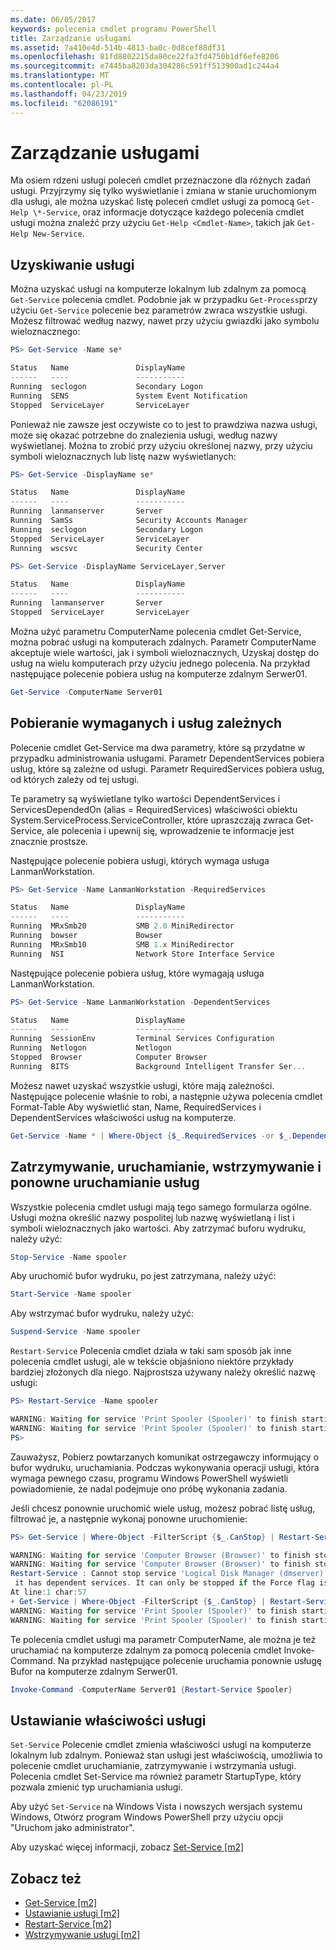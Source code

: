 ```yaml
---
ms.date: 06/05/2017
keywords: polecenia cmdlet programu PowerShell
title: Zarządzanie usługami
ms.assetid: 7a410e4d-514b-4813-ba0c-0d8cef88df31
ms.openlocfilehash: 81fd8802215da80ce22fa3fd4750b1df6efe8206
ms.sourcegitcommit: e7445ba8203da304286c591ff513900ad1c244a4
ms.translationtype: MT
ms.contentlocale: pl-PL
ms.lasthandoff: 04/23/2019
ms.locfileid: "62086191"
---
```

# <a name="managing-services"></a>Zarządzanie usługami

Ma osiem rdzeni usługi poleceń cmdlet przeznaczone dla różnych zadań usługi. Przyjrzymy się tylko wyświetlanie i zmiana w stanie uruchomionym dla usługi, ale można uzyskać listę poleceń cmdlet usługi za pomocą `Get-Help \*-Service`, oraz informacje dotyczące każdego polecenia cmdlet usługi można znaleźć przy użyciu `Get-Help <Cmdlet-Name>`, takich jak `Get-Help New-Service`.

## <a name="getting-services"></a>Uzyskiwanie usługi

Można uzyskać usługi na komputerze lokalnym lub zdalnym za pomocą `Get-Service` polecenia cmdlet. Podobnie jak w przypadku `Get-Process`przy użyciu `Get-Service` polecenie bez parametrów zwraca wszystkie usługi. Możesz filtrować według nazwy, nawet przy użyciu gwiazdki jako symbolu wieloznacznego:

```powershell
PS> Get-Service -Name se*

Status   Name               DisplayName
------   ----               -----------
Running  seclogon           Secondary Logon
Running  SENS               System Event Notification
Stopped  ServiceLayer       ServiceLayer
```

Ponieważ nie zawsze jest oczywiste co to jest to prawdziwa nazwa usługi, może się okazać potrzebne do znalezienia usługi, według nazwy wyświetlanej. Można to zrobić przy użyciu określonej nazwy, przy użyciu symboli wieloznacznych lub listę nazw wyświetlanych:

```powershell
PS> Get-Service -DisplayName se*

Status   Name               DisplayName
------   ----               -----------
Running  lanmanserver       Server
Running  SamSs              Security Accounts Manager
Running  seclogon           Secondary Logon
Stopped  ServiceLayer       ServiceLayer
Running  wscsvc             Security Center

PS> Get-Service -DisplayName ServiceLayer,Server

Status   Name               DisplayName
------   ----               -----------
Running  lanmanserver       Server
Stopped  ServiceLayer       ServiceLayer
```

Można użyć parametru ComputerName polecenia cmdlet Get-Service, można pobrać usługi na komputerach zdalnych. Parametr ComputerName akceptuje wiele wartości, jak i symboli wieloznacznych, Uzyskaj dostęp do usług na wielu komputerach przy użyciu jednego polecenia. Na przykład następujące polecenie pobiera usług na komputerze zdalnym Serwer01.

```powershell
Get-Service -ComputerName Server01
```

## <a name="getting-required-and-dependent-services"></a>Pobieranie wymaganych i usług zależnych

Polecenie cmdlet Get-Service ma dwa parametry, które są przydatne w przypadku administrowania usługami. Parametr DependentServices pobiera usług, które są zależne od usługi. Parametr RequiredServices pobiera usług, od których zależy od tej usługi.

Te parametry są wyświetlane tylko wartości DependentServices i ServicesDependedOn (alias = RequiredServices) właściwości obiektu System.ServiceProcess.ServiceController, które upraszczają zwraca Get-Service, ale polecenia i upewnij się, wprowadzenie te informacje jest znacznie prostsze.

Następujące polecenie pobiera usługi, których wymaga usługa LanmanWorkstation.

```powershell
PS> Get-Service -Name LanmanWorkstation -RequiredServices

Status   Name               DisplayName
------   ----               -----------
Running  MRxSmb20           SMB 2.0 MiniRedirector
Running  bowser             Bowser
Running  MRxSmb10           SMB 1.x MiniRedirector
Running  NSI                Network Store Interface Service
```

Następujące polecenie pobiera usług, które wymagają usługa LanmanWorkstation.

```powershell
PS> Get-Service -Name LanmanWorkstation -DependentServices

Status   Name               DisplayName
------   ----               -----------
Running  SessionEnv         Terminal Services Configuration
Running  Netlogon           Netlogon
Stopped  Browser            Computer Browser
Running  BITS               Background Intelligent Transfer Ser...
```

Możesz nawet uzyskać wszystkie usługi, które mają zależności. Następujące polecenie właśnie to robi, a następnie używa polecenia cmdlet Format-Table Aby wyświetlić stan, Name, RequiredServices i DependentServices właściwości usług na komputerze.

```powershell
Get-Service -Name * | Where-Object {$_.RequiredServices -or $_.DependentServices} | Format-Table -Property Status, Name, RequiredServices, DependentServices -auto
```

## <a name="stopping-starting-suspending-and-restarting-services"></a>Zatrzymywanie, uruchamianie, wstrzymywanie i ponowne uruchamianie usług

Wszystkie polecenia cmdlet usługi mają tego samego formularza ogólne. Usługi można określić nazwy pospolitej lub nazwę wyświetlaną i list i symboli wieloznacznych jako wartości. Aby zatrzymać buforu wydruku, należy użyć:

```powershell
Stop-Service -Name spooler
```

Aby uruchomić bufor wydruku, po jest zatrzymana, należy użyć:

```powershell
Start-Service -Name spooler
```

Aby wstrzymać bufor wydruku, należy użyć:

```powershell
Suspend-Service -Name spooler
```

`Restart-Service` Polecenia cmdlet działa w taki sam sposób jak inne polecenia cmdlet usługi, ale w tekście objaśniono niektóre przykłady bardziej złożonych dla niego. Najprostsza używany należy określić nazwę usługi:

```powershell
PS> Restart-Service -Name spooler

WARNING: Waiting for service 'Print Spooler (Spooler)' to finish starting...
WARNING: Waiting for service 'Print Spooler (Spooler)' to finish starting...
PS>
```

Zauważysz, Pobierz powtarzanych komunikat ostrzegawczy informujący o bufor wydruku, uruchamiania. Podczas wykonywania operacji usługi, która wymaga pewnego czasu, programu Windows PowerShell wyświetli powiadomienie, że nadal podejmuje ono próbę wykonania zadania.

Jeśli chcesz ponownie uruchomić wiele usług, możesz pobrać listę usług, filtrować je, a następnie wykonaj ponowne uruchomienie:

```powershell
PS> Get-Service | Where-Object -FilterScript {$_.CanStop} | Restart-Service

WARNING: Waiting for service 'Computer Browser (Browser)' to finish stopping...
WARNING: Waiting for service 'Computer Browser (Browser)' to finish stopping...
Restart-Service : Cannot stop service 'Logical Disk Manager (dmserver)' because
 it has dependent services. It can only be stopped if the Force flag is set.
At line:1 char:57
+ Get-Service | Where-Object -FilterScript {$_.CanStop} | Restart-Service <<<<
WARNING: Waiting for service 'Print Spooler (Spooler)' to finish starting...
WARNING: Waiting for service 'Print Spooler (Spooler)' to finish starting...
```

Te polecenia cmdlet usługi ma parametr ComputerName, ale można je też uruchamiać na komputerze zdalnym za pomocą polecenia cmdlet Invoke-Command. Na przykład następujące polecenie uruchamia ponownie usługę Bufor na komputerze zdalnym Serwer01.

```powershell
Invoke-Command -ComputerName Server01 {Restart-Service Spooler}
```

## <a name="setting-service-properties"></a>Ustawianie właściwości usługi

`Set-Service` Polecenie cmdlet zmienia właściwości usługi na komputerze lokalnym lub zdalnym. Ponieważ stan usługi jest właściwością, umożliwia to polecenie cmdlet uruchamianie, zatrzymywanie i wstrzymania usługi.
Polecenia cmdlet Set-Service ma również parametr StartupType, który pozwala zmienić typ uruchamiania usługi.

Aby użyć `Set-Service` na Windows Vista i nowszych wersjach systemu Windows, Otwórz program Windows PowerShell przy użyciu opcji "Uruchom jako administrator".

Aby uzyskać więcej informacji, zobacz [Set-Service [m2]](https://technet.microsoft.com/library/b71e29ed-372b-4e32-a4b7-5eb6216e56c3)

## <a name="see-also"></a>Zobacz też

- [Get-Service [m2]](https://technet.microsoft.com/en-us/library/0a09cb22-0a1c-4a79-9851-4e53075f9cf6)
- [Ustawianie usługi [m2]](https://technet.microsoft.com/library/b71e29ed-372b-4e32-a4b7-5eb6216e56c3)
- [Restart-Service [m2]](https://technet.microsoft.com/en-us/library/45acf50d-2277-4523-baf7-ce7ced977d0f)
- [Wstrzymywanie usługi [m2]](https://technet.microsoft.com/en-us/library/c8492b87-0e21-4faf-8054-3c83c2ec2826)